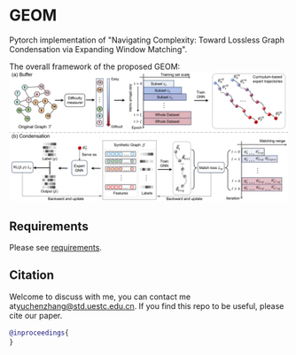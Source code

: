 # GEOM
Pytorch implementation of "Navigating Complexity: Toward Lossless Graph Condensation via Expanding Window Matching".

The overall framework of the proposed GEOM:
![pipeline](figures/pipeline.png)

## Requirements
Please see [requirements](/requirements).

## Citation
Welcome to discuss with me, you can contact me at[yuchenzhang@std.uestc.edu.cn](mailto:yuchenzhang@std.uestc.edu.cn). If you find this repo to be useful, please cite our paper. 

```bibtex
@inproceedings{
}

